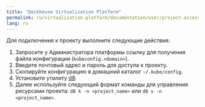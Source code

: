 ```yaml
---
title: "Deckhouse Virtualization Platform"
permalink: ru/virtualization-platform/documentation/user/project-access.html
lang: ru
---
```


Для подключения к проекту выполните следующие действия:

1. Запросите у Администратора платформы ссылку для получения файла конфигурации (`kubeconfig.<domain>`).
1. Введите почтовый адрес и пароль для доступа к проекту.
1. Скопируйте конфигурацию в домашний каталог `~/.kube/config`.
1. Установите утилиту [d8](../reference/console-utilities/d8.html).
1. Далее используйте следующий формат команды для управления ресурсами проекта: `d8 k -n <project_name>` или `d8 v -n <project_name>`.
